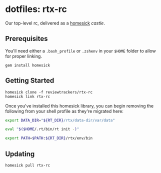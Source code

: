 # dotfiles: rtx-rc

Our top-level rc, delivered as a [homesick](https://github.com/technicalpickles/homesick) _castle_.

## Prerequisites

You'll need either a `.bash_profile` or `.zshenv` in your `$HOME` folder to allow for proper linking.

    gem install homesick

## Getting Started

    homesick clone -f reviewtrackers/rtx-rc
    homesick link rtx-rc

Once you've installed this homesick library, you can begin removing the following from your shell profile as they're migrated here:
```bash
export DATA_DIR="${RT_DIR}/rtx/data-dir/var/data"

eval "$($HOME/.rt/bin/rt init -)"

export PATH=$PATH:${RT_DIR}/rtx/env/bin
```

## Updating

    homesick pull rtx-rc

